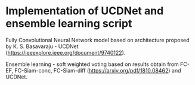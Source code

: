 # Implementation of UCDNet and ensemble learning script 
Fully Convolutional Neural Network model based on architecture proposed by K. S. Basavaraju - UCDNet (https://ieeexplore.ieee.org/document/9740122). 


Ensemble learning - soft weighted voting based on results obtain from FC-EF, FC-Siam-conc, FC-Siam-diff (https://arxiv.org/pdf/1810.08462) and UCDNet. 
